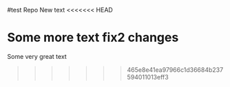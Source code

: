 #test Repo
New text
<<<<<<< HEAD

Some more text
fix2 changes
=======
Some very great text
>>>>>>> 465e8e41ea97966c1d36684b237594011013eff3
